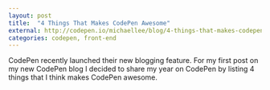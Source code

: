 ```yaml
---
layout: post
title:  "4 Things That Makes CodePen Awesome"
external: http://codepen.io/michaellee/blog/4-things-that-makes-codepen-awesome
categories: codepen, front-end
---
```


CodePen recently launched their new blogging feature. For my first post on my new CodePen blog I decided to share my year on CodePen by listing 4 things that I think makes CodePen awesome.